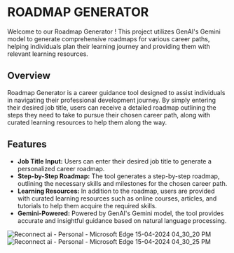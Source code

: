 # ROADMAP GENERATOR

Welcome to our Roadmap Generator ! This project utilizes GenAI's Gemini model to generate comprehensive roadmaps for various career paths, helping individuals plan their learning journey and providing them with relevant learning resources.

## Overview

Roadmap Generator is a career guidance tool designed to assist individuals in navigating their professional development journey. By simply entering their desired job title, users can receive a detailed roadmap outlining the steps they need to take to pursue their chosen career path, along with curated learning resources to help them along the way.

## Features

- **Job Title Input:** Users can enter their desired job title to generate a personalized career roadmap.
- **Step-by-Step Roadmap:** The tool generates a step-by-step roadmap, outlining the necessary skills and milestones for the chosen career path.
- **Learning Resources:** In addition to the roadmap, users are provided with curated learning resources such as online courses, articles, and tutorials to help them acquire the required skills.
- **Gemini-Powered:** Powered by GenAI's Gemini model, the tool provides accurate and insightful guidance based on natural language processing.







![Reconnect ai - Personal - Microsoft​ Edge 15-04-2024 04_30_20 PM](https://github.com/swatibadola/RECONNECT/assets/116867384/7aad2b90-0770-4336-b031-dc955a1d92c7)
![Reconnect ai - Personal - Microsoft​ Edge 15-04-2024 04_30_25 PM](https://github.com/swatibadola/RECONNECT/assets/116867384/626a9c2b-58a7-4481-a8ac-995a75947708)
